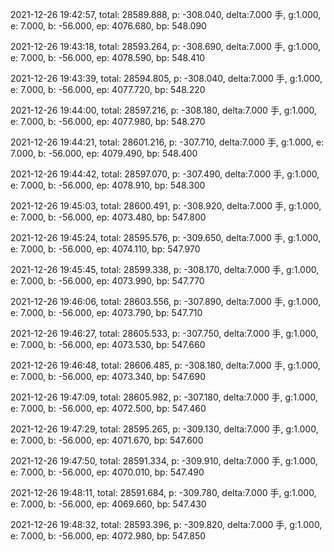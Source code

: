 2021-12-26 19:42:57, total: 28589.888, p: -308.040, delta:7.000 手, g:1.000, e: 7.000, b: -56.000, ep: 4076.680, bp: 548.090

2021-12-26 19:43:18, total: 28593.264, p: -308.690, delta:7.000 手, g:1.000, e: 7.000, b: -56.000, ep: 4078.590, bp: 548.410

2021-12-26 19:43:39, total: 28594.805, p: -308.040, delta:7.000 手, g:1.000, e: 7.000, b: -56.000, ep: 4077.720, bp: 548.220

2021-12-26 19:44:00, total: 28597.216, p: -308.180, delta:7.000 手, g:1.000, e: 7.000, b: -56.000, ep: 4077.980, bp: 548.270

2021-12-26 19:44:21, total: 28601.216, p: -307.710, delta:7.000 手, g:1.000, e: 7.000, b: -56.000, ep: 4079.490, bp: 548.400

2021-12-26 19:44:42, total: 28597.070, p: -307.490, delta:7.000 手, g:1.000, e: 7.000, b: -56.000, ep: 4078.910, bp: 548.300

2021-12-26 19:45:03, total: 28600.491, p: -308.920, delta:7.000 手, g:1.000, e: 7.000, b: -56.000, ep: 4073.480, bp: 547.800

2021-12-26 19:45:24, total: 28595.576, p: -309.650, delta:7.000 手, g:1.000, e: 7.000, b: -56.000, ep: 4074.110, bp: 547.970

2021-12-26 19:45:45, total: 28599.338, p: -308.170, delta:7.000 手, g:1.000, e: 7.000, b: -56.000, ep: 4073.990, bp: 547.770

2021-12-26 19:46:06, total: 28603.556, p: -307.890, delta:7.000 手, g:1.000, e: 7.000, b: -56.000, ep: 4073.790, bp: 547.710

2021-12-26 19:46:27, total: 28605.533, p: -307.750, delta:7.000 手, g:1.000, e: 7.000, b: -56.000, ep: 4073.530, bp: 547.660

2021-12-26 19:46:48, total: 28606.485, p: -308.180, delta:7.000 手, g:1.000, e: 7.000, b: -56.000, ep: 4073.340, bp: 547.690

2021-12-26 19:47:09, total: 28605.982, p: -307.180, delta:7.000 手, g:1.000, e: 7.000, b: -56.000, ep: 4072.500, bp: 547.460

2021-12-26 19:47:29, total: 28595.265, p: -309.130, delta:7.000 手, g:1.000, e: 7.000, b: -56.000, ep: 4071.670, bp: 547.600

2021-12-26 19:47:50, total: 28591.334, p: -309.910, delta:7.000 手, g:1.000, e: 7.000, b: -56.000, ep: 4070.010, bp: 547.490

2021-12-26 19:48:11, total: 28591.684, p: -309.780, delta:7.000 手, g:1.000, e: 7.000, b: -56.000, ep: 4069.660, bp: 547.430

2021-12-26 19:48:32, total: 28593.396, p: -309.820, delta:7.000 手, g:1.000, e: 7.000, b: -56.000, ep: 4072.980, bp: 547.850